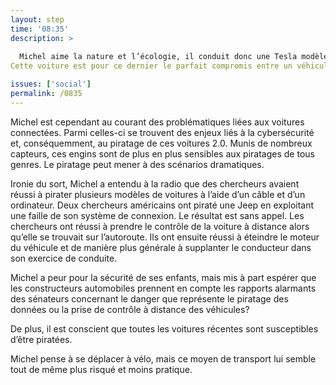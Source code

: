 ```yaml
---
layout: step
time: '08:35'
description: >
  
  Michel aime la nature et l’écologie, il conduit donc une Tesla modèle S., dans lequel il s'apprête à aller porter ses enfants à l’école. Cette voiture est une prouesse technologique qui implique une hyperconnectivité, une cyberdépendance. 
Cette voiture est pour ce dernier le parfait compromis entre un véhicule respectueux de l’environnement, performant et sécuritaire. 

issues: ['social']
permalink: /0835
---
```


Michel est cependant au courant des problématiques liées aux voitures connectées. Parmi celles-ci se trouvent des enjeux liés à la cybersécurité et, conséquemment, au piratage de ces voitures 2.0. Munis de nombreux capteurs, ces engins sont de plus en plus sensibles aux piratages de tous genres. Le piratage peut mener à des scénarios dramatiques.

Ironie du sort, Michel a entendu à la radio que des chercheurs avaient réussi à pirater plusieurs modèles de voitures à l’aide d’un câble et d’un ordinateur.  Deux chercheurs américains ont piraté une Jeep en exploitant une faille de son système de connexion. Le résultat est sans appel. Les chercheurs ont réussi à prendre le contrôle de la voiture à distance alors qu’elle se trouvait sur l’autoroute. Ils ont ensuite réussi à éteindre le moteur du véhicule et de manière plus générale à supplanter le conducteur dans son exercice de conduite.

Michel a peur pour la sécurité de ses enfants, mais mis à part espérer que les constructeurs automobiles prennent en compte les rapports alarmants des sénateurs concernant le danger que représente le piratage des données ou la prise de contrôle à distance des véhicules? 

De plus, il est conscient que toutes les voitures récentes sont susceptibles d’être piratées. 

Michel pense à se déplacer à vélo, mais ce moyen de transport lui semble tout de même plus risqué et moins pratique. 
 

